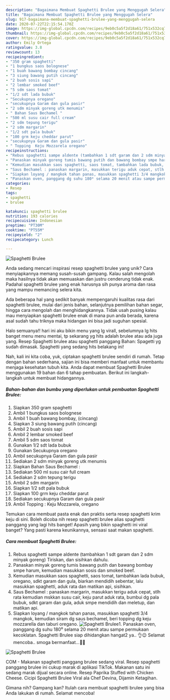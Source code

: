 ```yaml
---
description: "Bagaimana Membuat Spaghetti Brulee yang Menggugah Selera"
title: "Bagaimana Membuat Spaghetti Brulee yang Menggugah Selera"
slug: 917-bagaimana-membuat-spaghetti-brulee-yang-menggugah-selera
date: 2020-07-22T22:15:54.170Z
image: https://img-global.cpcdn.com/recipes/9eb0c5a5f2d18a61/751x532cq70/spaghetti-brulee-foto-resep-utama.jpg
thumbnail: https://img-global.cpcdn.com/recipes/9eb0c5a5f2d18a61/751x532cq70/spaghetti-brulee-foto-resep-utama.jpg
cover: https://img-global.cpcdn.com/recipes/9eb0c5a5f2d18a61/751x532cq70/spaghetti-brulee-foto-resep-utama.jpg
author: Emily Ortega
ratingvalue: 3.8
reviewcount: 13
recipeingredient:
- "350 gram spaghetti"
- "1 bungkus saos bolognese"
- "1 buah bawang bombay cincang"
- "3 siung bawang putih cincang"
- "2 buah sosis sapi"
- "2 lembar smoked beef"
- "5 sdm saos tomat"
- "1/2 sdt lada bubuk"
- "Secukupnya oregano"
- "secukupnya Garam dan gula pasir"
- "2 sdm minyak goreng utk menumis"
- " Bahan Saus Bechamel "
- "500 ml susu cair full cream"
- "2 sdm tepung terigu"
- "2 sdm margarin"
- "1/2 sdt pala bubuk"
- "100 grm keju cheddar parut"
- "secukupnya Garam dan gula pasir"
- " Topping  Keju Mozzarela oregano"
recipeinstructions:
- "Rebus spaghetti sampe aldente (tambahkan 1 sdt garam dan 2 sdm minyak goreng) Tiriskan, dan sisihkan dahulu."
- "Panaskan minyak goreng tumis bawang putih dan bawang bombay smpe harum, kemudian masukkan sosis dan smoked beef."
- "Kemudian masukkan saos spaghetti, saos tomat, tambahkan lada bubuk, oregano, sdkt garam dan gula, biarkan mendidih sebentar, lalu masukkan spaghetti, aduk rata dan matikan api, sisihkan."
- "Saus Bechamel : panaskan margarin, masukkan terigu aduk cepat, stlh rata kemudian mskkan susu cair, keju parut aduk rata, bumbui dg pala bubuk, sdkt garam dan gula, aduk smpe mendidih dan meletup, dan matikan api."
- "Siapkan loyang / mangkok tahan panas, masukkan spaghetti 3/4 mangkok, kemudian siram dg saus bechamel, beri topping dg keju mozzarella dan taburi oregano."
- "Panaskan oven, panggang dg suhu 180⁰ selama 20 menit atau sampe permukaan kecoklatan. Spaghetti Brulee siap dihidangkan hangat2 ya.. 👌😉 Selamat mencoba.. smoga bermanfaat...🙏😊"
categories:
- Resep
tags:
- spaghetti
- brulee

katakunci: spaghetti brulee 
nutrition: 193 calories
recipecuisine: Indonesian
preptime: "PT30M"
cooktime: "PT55M"
recipeyield: "2"
recipecategory: Lunch

---
```



![Spaghetti Brulee](https://img-global.cpcdn.com/recipes/9eb0c5a5f2d18a61/751x532cq70/spaghetti-brulee-foto-resep-utama.jpg)

Anda sedang mencari inspirasi resep spaghetti brulee yang unik? Cara menyiapkannya memang susah-susah gampang. Kalau salah mengolah maka hasilnya tidak akan memuaskan dan justru cenderung tidak enak. Padahal spaghetti brulee yang enak harusnya sih punya aroma dan rasa yang mampu memancing selera kita.

Ada beberapa hal yang sedikit banyak mempengaruhi kualitas rasa dari spaghetti brulee, mulai dari jenis bahan, selanjutnya pemilihan bahan segar, hingga cara mengolah dan menghidangkannya. Tidak usah pusing kalau mau menyiapkan spaghetti brulee enak di mana pun anda berada, karena asal sudah tahu triknya maka hidangan ini bisa jadi suguhan spesial.

Halo semuanya!! hari ini aku bikin menu yang lg virall, sebelumnya lg hits banget menu menu mentai, tp sekarang yg hits adalah brulee atau ada juga yang. Resep Spaghetti brulee atau spaghetti panggang Bahan: Spagetti yg sudah dimasak. Spaghetti yang sedang hits belakang ini!


Nah, kali ini kita coba, yuk, ciptakan spaghetti brulee sendiri di rumah. Tetap dengan bahan sederhana, sajian ini bisa memberi manfaat untuk membantu menjaga kesehatan tubuh kita. Anda dapat membuat Spaghetti Brulee menggunakan 19 bahan dan 6 tahap pembuatan. Berikut ini langkah-langkah untuk membuat hidangannya.

<!--inarticleads1-->

##### Bahan-bahan dan bumbu yang diperlukan untuk pembuatan Spaghetti Brulee:

1. Siapkan 350 gram spaghetti
1. Ambil 1 bungkus saos bolognese
1. Ambil 1 buah bawang bombay, (cincang)
1. Siapkan 3 siung bawang putih (cincang)
1. Ambil 2 buah sosis sapi
1. Ambil 2 lembar smoked beef
1. Ambil 5 sdm saos tomat
1. Gunakan 1/2 sdt lada bubuk
1. Gunakan Secukupnya oregano
1. Ambil secukupnya Garam dan gula pasir
1. Sediakan 2 sdm minyak goreng utk menumis
1. Siapkan  Bahan Saus Bechamel :
1. Sediakan 500 ml susu cair full cream
1. Sediakan 2 sdm tepung terigu
1. Ambil 2 sdm margarin
1. Siapkan 1/2 sdt pala bubuk
1. Siapkan 100 grm keju cheddar parut
1. Sediakan secukupnya Garam dan gula pasir
1. Ambil  Topping : Keju Mozzarela, oregano


Temukan cara membuat pasta enak dan praktis serta resep spaghetti krim keju di sini. Boleh dicoba nih resep spaghetti brulee alias spaghetti panggang yang lagi hits banget! Apasih yang bikin spaghetti ini viral banget? Yang pasti karena keunikannya, sensasi saat makan spaghetti. 

<!--inarticleads2-->

##### Cara membuat Spaghetti Brulee:

1. Rebus spaghetti sampe aldente (tambahkan 1 sdt garam dan 2 sdm minyak goreng) Tiriskan, dan sisihkan dahulu.
1. Panaskan minyak goreng tumis bawang putih dan bawang bombay smpe harum, kemudian masukkan sosis dan smoked beef.
1. Kemudian masukkan saos spaghetti, saos tomat, tambahkan lada bubuk, oregano, sdkt garam dan gula, biarkan mendidih sebentar, lalu masukkan spaghetti, aduk rata dan matikan api, sisihkan.
1. Saus Bechamel : panaskan margarin, masukkan terigu aduk cepat, stlh rata kemudian mskkan susu cair, keju parut aduk rata, bumbui dg pala bubuk, sdkt garam dan gula, aduk smpe mendidih dan meletup, dan matikan api.
1. Siapkan loyang / mangkok tahan panas, masukkan spaghetti 3/4 mangkok, kemudian siram dg saus bechamel, beri topping dg keju mozzarella dan taburi oregano.
<img src="//assets-global.cpcdn.com/assets/icons/button_play-2c75c40dde080a61004c1f40b05d8f140eaff45d7e9e6481dc71c63d2e7c4909.png" alt="Spaghetti Brulee">1. Panaskan oven, panggang dg suhu 180⁰ selama 20 menit atau sampe permukaan kecoklatan. Spaghetti Brulee siap dihidangkan hangat2 ya.. 👌😉 Selamat mencoba.. smoga bermanfaat...🙏😊
<img src="//assets-global.cpcdn.com/assets/icons/button_play-2c75c40dde080a61004c1f40b05d8f140eaff45d7e9e6481dc71c63d2e7c4909.png" alt="Spaghetti Brulee">

COM - Makanan spaghetti panggang brulee sedang viral. Resep spaghetti panggang brulee ini cukup marak di aplikasi TikTok. Makanan satu ini sedang marak dijual secara online. Resep Paprika Stuffed with Chicken Cheese. Cicipi Spaghetti Brulee Viral ala Chef Devina, Dijamin Ketagihan. 

Gimana nih? Gampang kan? Itulah cara membuat spaghetti brulee yang bisa Anda lakukan di rumah. Selamat mencoba!

